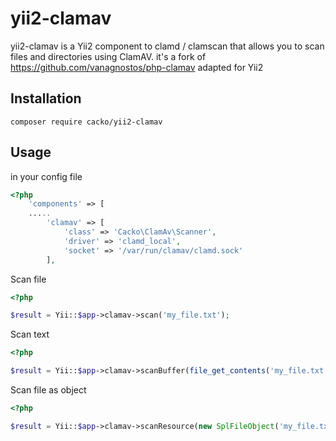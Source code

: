 # yii2-clamav
yii2-clamav is a Yii2 component to clamd / clamscan that allows you to scan files and directories using ClamAV.
it's a fork of https://github.com/vanagnostos/php-clamav adapted for Yii2

## Installation
```Shell
composer require cacko/yii2-clamav
```

## Usage

in your config file

```PHP
<?php
    'components' => [
    .....
        'clamav' => [
            'class' => 'Cacko\ClamAv\Scanner',
            'driver' => 'clamd_local',
            'socket' => '/var/run/clamav/clamd.sock'
        ],
```

Scan file
```PHP
<?php

$result = Yii::$app->clamav->scan('my_file.txt');

```

Scan text
```PHP
<?php

$result = Yii::$app->clamav->scanBuffer(file_get_contents('my_file.txt'));

```

Scan file as object
```PHP
<?php

$result = Yii::$app->clamav->scanResource(new SplFileObject('my_file.txt'), 'rb');

```
